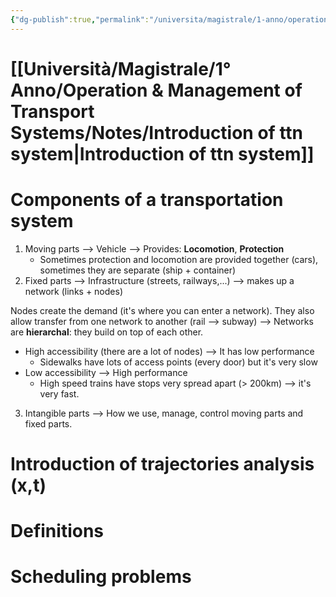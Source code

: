 ```yaml
---
{"dg-publish":true,"permalink":"/universita/magistrale/1-anno/operation-and-management-of-transport-systems/notes/introduction-of-ttn-system/","tags":["UNI"]}
---
```


# [[Università/Magistrale/1° Anno/Operation & Management of Transport Systems/Notes/Introduction of ttn system\|Introduction of ttn system]]

# Components of a transportation system

1. Moving parts --> Vehicle --> Provides: **Locomotion**, **Protection**
	- Sometimes protection and locomotion are provided together (cars), sometimes they are separate (ship + container)
2. Fixed parts --> Infrastructure (streets, railways,...) --> makes up a network (links + nodes)

Nodes create the demand (it's where you can enter a network). They also allow transfer from one network to another (rail --> subway) --> Networks are **hierarchal**: they build on top of each other.

- High accessibility (there are a lot of nodes) --> It has low performance 
	- Sidewalks have lots of access points (every door) but it's very slow
- Low accessibility --> High performance
	- High speed trains have stops very spread apart (> 200km) --> it's very fast.

3. Intangible parts --> How we use, manage, control moving parts and fixed parts.

# Introduction of trajectories analysis (x,t)

# Definitions

# Scheduling problems